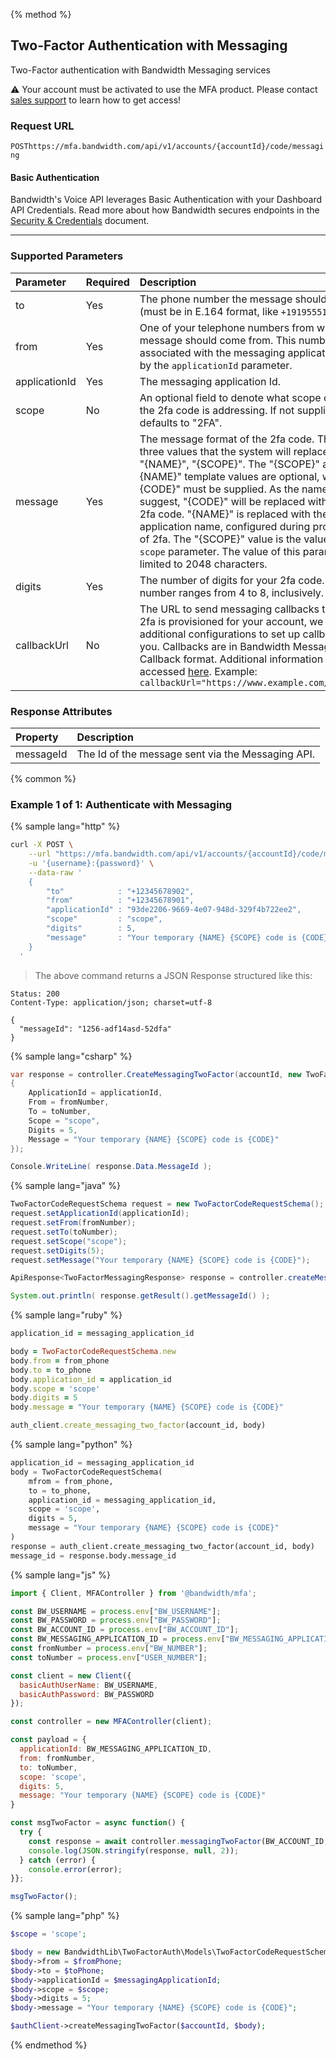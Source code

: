 {% method %}

## Two-Factor Authentication with Messaging
Two-Factor authentication with Bandwidth Messaging services

⚠️ Your account must be activated to use the MFA product. Please contact [sales support](https://www.bandwidth.com/talk-to-an-expert/) to learn how to get access!

### Request URL

<code class="post">POST</code>`https://mfa.bandwidth.com/api/v1/accounts/{accountId}/code/messaging`

#### Basic Authentication

Bandwidth's Voice API leverages Basic Authentication with your Dashboard API Credentials. Read more about how Bandwidth secures endpoints in the [Security & Credentials](../../../guides/accountCredentials.md) document.

---

### Supported Parameters

| Parameter | Required | Description |
|:--------------|:----------------------|:--|
| to            | Yes | The phone number the message should be sent to (must be in E.164 format, like `+19195551212`). |
| from          | Yes | One of your telephone numbers from which the message should come from. This number must be associated with the messaging application given by the `applicationId` parameter. |
| applicationId | Yes | The messaging application Id. |
| scope         | No | An optional field to denote what scope or action the 2fa code is addressing. If not supplied, defaults to "2FA". |
| message | Yes | The message format of the 2fa code. There are three values that the system will replace "{CODE}", "{NAME}", "{SCOPE}". The "{SCOPE}" and "{NAME}" template values are optional, while "{CODE}" must be supplied. As the name would suggest, "{CODE}" will be replaced with the actual 2fa code. "{NAME}" is replaced with the application name, configured during provisioning of 2fa. The "{SCOPE}" value is the value of the `scope` parameter. The value of this parameter is limited to 2048 characters. |
| digits | Yes | The number of digits for your 2fa code. The valid number ranges from 4 to 8, inclusively. |
| callbackUrl | No | The URL to send messaging callbacks to. When 2fa is provisioned for your account, we do some additional configurations to set up callbacks for you. Callbacks are in Bandwidth Messaging Callback format. Additional information can be accessed [here](../../callbacks.md). Example: `callbackUrl="https://www.example.com/callbacks"`  |

### Response Attributes

| Property  | Description    |
|:----------|:---------------|
| messageId | The Id of the message sent via the Messaging API. |


{% common %}

### Example 1 of 1: Authenticate with Messaging

{% sample lang="http" %}

```bash
curl -X POST \
    --url "https://mfa.bandwidth.com/api/v1/accounts/{accountId}/code/messaging" \
    -u '{username}:{password}' \
    --data-raw '
    {
        "to"            : "+12345678902",
        "from"          : "+12345678901",
        "applicationId" : "93de2206-9669-4e07-948d-329f4b722ee2",
        "scope"         : "scope",
        "digits"        : 5,
        "message"       : "Your temporary {NAME} {SCOPE} code is {CODE}"
    }
  '
```
> The above command returns a JSON Response structured like this:

```http
Status: 200
Content-Type: application/json; charset=utf-8

{
  "messageId": "1256-adf14asd-52dfa"
}
```

{% sample lang="csharp" %}

```csharp
var response = controller.CreateMessagingTwoFactor(accountId, new TwoFactorCodeRequestSchema
{
    ApplicationId = applicationId,
    From = fromNumber,
    To = toNumber,
    Scope = "scope",
    Digits = 5,
    Message = "Your temporary {NAME} {SCOPE} code is {CODE}"
});

Console.WriteLine( response.Data.MessageId );
```

{% sample lang="java" %}

```java
TwoFactorCodeRequestSchema request = new TwoFactorCodeRequestSchema();
request.setApplicationId(applicationId);
request.setFrom(fromNumber);
request.setTo(toNumber);
request.setScope("scope");
request.setDigits(5);
request.setMessage("Your temporary {NAME} {SCOPE} code is {CODE}");

ApiResponse<TwoFactorMessagingResponse> response = controller.createMessagingTwoFactor(accountId, request);

System.out.println( response.getResult().getMessageId() );
```

{% sample lang="ruby" %}

```ruby
application_id = messaging_application_id

body = TwoFactorCodeRequestSchema.new
body.from = from_phone
body.to = to_phone
body.application_id = application_id
body.scope = 'scope'
body.digits = 5
body.message = "Your temporary {NAME} {SCOPE} code is {CODE}"

auth_client.create_messaging_two_factor(account_id, body)
```

{% sample lang="python" %}

```python
application_id = messaging_application_id
body = TwoFactorCodeRequestSchema(
    mfrom = from_phone,
    to = to_phone,
    application_id = messaging_application_id,
    scope = 'scope',
    digits = 5,
    message = "Your temporary {NAME} {SCOPE} code is {CODE}"
)
response = auth_client.create_messaging_two_factor(account_id, body)
message_id = response.body.message_id
```

{% sample lang="js" %}

```js
import { Client, MFAController } from '@bandwidth/mfa';

const BW_USERNAME = process.env["BW_USERNAME"];
const BW_PASSWORD = process.env["BW_PASSWORD"];
const BW_ACCOUNT_ID = process.env["BW_ACCOUNT_ID"];
const BW_MESSAGING_APPLICATION_ID = process.env["BW_MESSAGING_APPLICATION_ID"];
const fromNumber = process.env["BW_NUMBER"];
const toNumber = process.env["USER_NUMBER"];

const client = new Client({
  basicAuthUserName: BW_USERNAME,
  basicAuthPassword: BW_PASSWORD
});

const controller = new MFAController(client);

const payload = {
  applicationId: BW_MESSAGING_APPLICATION_ID,
  from: fromNumber,
  to: toNumber,
  scope: 'scope',
  digits: 5,
  message: "Your temporary {NAME} {SCOPE} code is {CODE}"
}

const msgTwoFactor = async function() {
  try {
    const response = await controller.messagingTwoFactor(BW_ACCOUNT_ID, payload);
    console.log(JSON.stringify(response, null, 2));
  } catch (error) {
    console.error(error);
}};

msgTwoFactor();
```

{% sample lang="php" %}

```php
$scope = 'scope';

$body = new BandwidthLib\TwoFactorAuth\Models\TwoFactorCodeRequestSchema();
$body->from = $fromPhone;
$body->to = $toPhone;
$body->applicationId = $messagingApplicationId;
$body->scope = $scope;
$body->digits = 5;
$body->message = "Your temporary {NAME} {SCOPE} code is {CODE}";

$authClient->createMessagingTwoFactor($accountId, $body);
```

{% endmethod %}
